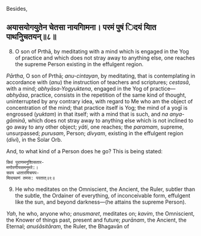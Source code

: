 Besides,

## अयासयोगयुतेन चेतसा नायगािमना। परमं पुषं िदयं याित पाथनुिचतयन्॥८॥

8. O son of Prthā, by meditating with a mind which is engaged in the Yog of practice and which does not stray away to anything else, one reaches the supreme Person existing in the effulgent region.

*Pārtha*, O son of Prthā; *anu-cintayan*, by meditating, that is contemplating in accordance with (*anu*) the instruction of teachers and scriptures; *cestasā*, with a mind; *abhyāsa-Yogyuktena*, engaged in the Yog of practice—*abhyāsa*, practice, consists in the repetition of the same kind of thought, uninterrupted by any contrary idea, with regard to Me who am the object of concentration of the mind; that practice itself is Yog; the mind of a yogī is engrossed (*yuktam*) in that itself; with a mind that is such, and *na anya-gāminā*, which does not stray away to anything else which is not inclined to go away to any other object; *yāti*, one reaches; the *paramam*, supreme, unsurpassed; *purusam*, Person; *divyam*, existing in the effulgent region (*divi*), in the Solar Orb.

And, to what kind of a Person does he go? This is being stated:

```
किवं पुराणमनुशािसतार-
मणोरणीयसमनुमरे:।
सवय धातारमिचयप-
मािदयवणं तमस: परतात्॥९॥
```
9. He who meditates on the Omniscient, the Ancient, the Ruler, subtler than the subtle, the Ordainer of everything, of inconceivable form, effulgent like the sun, and beyond darkness—(he attains the supreme Person).

*Yah*, he who, anyone who; *anusmaret*, meditates on; *kavim*, the Omniscient, the Knower of things past, present and future; *purānam*, the Ancient, the Eternal; *anuśāsitāram*, the Ruler, the Bhagavān of